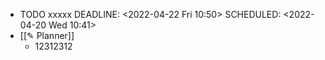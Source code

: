 - TODO xxxxx
  DEADLINE: <2022-04-22 Fri 10:50>
  SCHEDULED: <2022-04-20 Wed 10:41>
- [[✎ Planner]]
	- 12312312